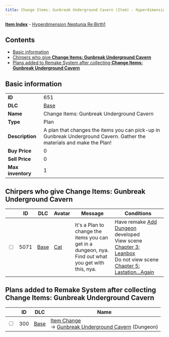 ```yaml
---
title: Change Items: Gunbreak Underground Cavern (Item) - Hyperdimension Neptunia Re;Birth1
---
```


[**Item Index**](/neptunia/rb1/item/index.html) - [Hyperdimension Neptunia Re;Birth1](/neptunia/rb1)

## Contents

- [Basic information](#basic-information)
- [Chirpers who give **Change Items: Gunbreak Underground Cavern**](#chirpers-who-give-change-items-gunbreak-underground-cavern)
- [Plans added to Remake System after collecting **Change Items: Gunbreak Underground Cavern**](#plans-added-to-remake-system-after-collecting-change-items-gunbreak-underground-cavern)

## Basic information

|   |   |
| -- | -- |
| **ID** | 651 |
| **DLC** | [Base](/neptunia/rb1/dlc/1-base.html) |
| **Name** | Change Items: Gunbreak Underground Cavern |
| **Type** | Plan |
| **Description** | A plan that changes the items you can pick-up in Gunbreak Underground Cavern. Gather the materials and make the Plan! |
| **Buy Price** | 0 |
| **Sell Price** | 0 |
| **Max inventory** | 1 |


## Chirpers who give **Change Items: Gunbreak Underground Cavern**

|    | ID | DLC | Avatar | Message | Conditions |
| -- | -- | --- | ------ | ------- | ---------- |
| <input type="checkbox" id="rb1-chirper-event-1-5071" class="trackbox" /> | 5071 | [Base](/neptunia/rb1/dlc/1-base.html) | [Cat](/neptunia/rb1/undefined/1-226-cat.html) | It's a Plan to change the items you can get in a dungeon, nya.<br />Find out what you get with this, nya. | Have remake [Add Dungeon](/neptunia/rb1/remake/1-214-add-dungeon.html) developed<br />View scene [Chapter 3: Leanbox](/neptunia/rb1/scene/1-302-chapter-3-leanbox.html)<br />Do not view scene [Chapter 5: Lastation...Again](/neptunia/rb1/scene/1-501-chapter-5-lastation-again.html) |


## Plans added to Remake System after collecting **Change Items: Gunbreak Underground Cavern**

|    | ID | DLC | Name |
| -- | -- | --- | ---- |
| <input type="checkbox" id="rb1-remake-1-300" class="trackbox" /> | 300 | [Base](/neptunia/rb1/dlc/1-base.html) | [Item Change](/neptunia/rb1/remake/1-300-item-change.html)<br /> → [Gunbreak Underground Cavern](/neptunia/rb1/dungeon/1-107-gunbreak-underground-cavern.html) (Dungeon) |
